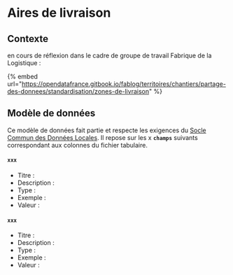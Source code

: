 # Aires de livraison

## Contexte

en cours de réflexion dans le cadre de groupe de travail Fabrique de la Logistique :

{% embed url="https://opendatafrance.gitbook.io/fablog/territoires/chantiers/partage-des-donnees/standardisation/zones-de-livraison" %}









## Modèle de données

Ce modèle de données fait partie et respecte les exigences du [Socle Commun des Données Locales](). Il repose sur les x **`champs`** suivants correspondant aux colonnes du fichier tabulaire.

#### `xxx` <a id="collnom"></a>

* Titre : 
* Description : 
* Type : 
* Exemple : 
* Valeur : 

#### `xxx` <a id="collnom"></a>

* Titre : 
* Description : 
* Type : 
* Exemple : 
* Valeur : 

